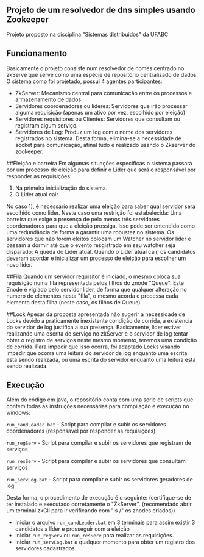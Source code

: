 ## Projeto de um resolvedor de dns simples usando Zookeeper

Projeto proposto na disciplina "Sistemas distribuidos" da UFABC

## Funcionamento

Basicamente o projeto consiste num resolvedor de nomes centrado no zkServe que serve como uma espécie de repositório centralizado de dados. O sistema como foi projetado, possui 4 agentes participantes:
- ZkServer: Mecanismo central para comunicação entre os processos e armazenamento de dados
- Servidores coordenadores ou lideres: Servidores que irão processar alguma requisição (apenas um ativo por vez, escolhido por eleição)
- Servidores requisitores ou Clientes: Servidores que consultam ou registram algum serviço.
- Servidores de Log: Produz um log com o nome dos servidores registrados no sistema. 
Desta forma, elimina-se a necessidade de socket para comunicação, afinal tudo é realizado usando o Zkserver do zookeeper.

##Eleição e barreira
Em algumas situações especificas o sistema passará por um processo de eleição para definir o Lider que será o responsável por responder as requisições:
1) Na primeira inicialização do sistema.
2) O Lider atual cair

No caso 1), é necessário realizar uma eleição para saber qual servidor será escolhido como lider. Neste caso uma restrição foi estabelecida: Uma barreira que exige
a presença de pelo menos três servidores coordenadores para que a eleição prossiga. Isso pode ser entendido como uma redundância de forma a garantir uma robustez no sistema.
Os servidores que não forem eleitos colocam um Watcher no servidor lider e passam a dormir até que o evento resgistrado em seu watcher seja disparado: A queda do Lider atual.
Quando o Lider atual cair, os candidatos deveram acordar e inicializar um processo de eleição para escolher um novo líder.

##Fila
Quando um servidor requisitor é iniciado, o mesmo coloca sua requisição numa fila representada pelos filhos do znode "Queue". Este Znode é vigiado pelo servidor lider, de forma
que qualquer alteração no numero de elementos nesta "fila", o mesmo acorda e processa cada elemento desta filha (neste caso, os filhos de Queue)

##Lock
Apesar da proposta apresentada não sugerir a necessidade de Locks devido a praticamente inexistente condição de corrida, a existencia do servidor de log justifica a sua presença.
Basicamente, lider estiver realizando uma escrita de serviço no zkServer e o servidor de log tentar obter o registro de serviços neste mesmo momento, teremos uma condição de corrida. Para impedir que isso ocorra, foi adaptado Locks visando impedir que ocorra uma leitura do servidor de log enquanto uma escrita esta sendo realizada, ou uma escrita do servidor enquanto uma leitura está sendo realizada. 

## Execução

Além do código em java, o repositório conta com uma serie de scripts que contém todas as instruções necessárias para compilação e execução no windows:

`run_candLeader.bat` - Script para compilar e subir os servidores coordenadores (responsavel por responder as requisições)

`run_regServ` - Script para compilar e subir os servidores que registram de serviços

`run_resServ` - Script para compilar e subir os servidores que consultam serviços

`run_servLog.bat` - Script para compilar e subir os servidores geradores de log

Desta forma, o procedimento de execução é o seguinte:
(certifique-se de ter instalado e executado corretamente o "ZkServer". (recomendado abrir um terminal zkCli para ir verificando com "ls /" os znodes criados))

- Iniciar o arquivo `run_candLeader.bat` em 3 terminais para assim existir 3 candidatos a líder e prosseguir com a eleição
- Iniciar `run_regServ` ou `run_resServ` para realizar as requisições.
- Iniciar `run_servLog.bat` a qualquer momento para obter um registro dos servidores cadastrados.



